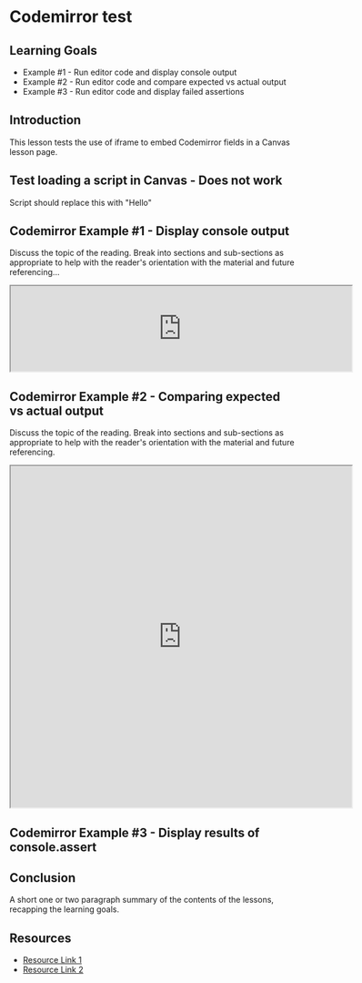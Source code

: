 # Codemirror test

## Learning Goals

- Example #1 - Run editor code and display console output
- Example #2 - Run editor code and compare expected vs actual output
- Example #3 - Run editor code and display failed assertions

## Introduction

This lesson tests the use of iframe to embed Codemirror fields in a Canvas
lesson page.

## Test loading a script in Canvas - Does not work

<p id="p1">Script should replace this with "Hello"</p>

<script src="tmp.js"></script>

## Codemirror Example #1 - Display console output

Discuss the topic of the reading. Break into sections and sub-sections as
appropriate to help with the reader's orientation with the material and future
referencing...

<iframe width="600px" src="https://linda-seiter.github.io/page1.html"></iframe>

## Codemirror Example #2 - Comparing expected vs actual output

Discuss the topic of the reading. Break into sections and sub-sections as
appropriate to help with the reader's orientation with the material and future
referencing.

<iframe width="600" height="600" src="https://linda-seiter.github.io/page3.html"></iframe>

## Codemirror Example #3 - Display results of console.assert

## Conclusion

A short one or two paragraph summary of the contents of the lessons, recapping
the learning goals.

## Resources

- [Resource Link 1](example.com)
- [Resource Link 2](example.com)
